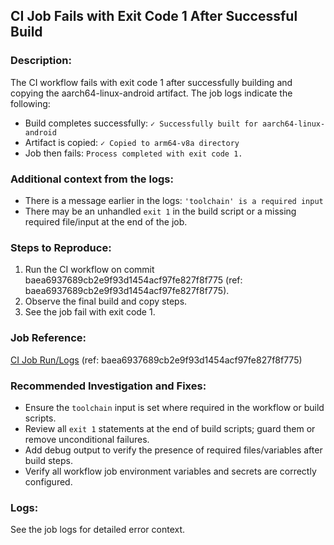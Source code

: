 ## CI Job Fails with Exit Code 1 After Successful Build

### Description:
The CI workflow fails with exit code 1 after successfully building and copying the aarch64-linux-android artifact. The job logs indicate the following:

- Build completes successfully: `✓ Successfully built for aarch64-linux-android`
- Artifact is copied: `✓ Copied to arm64-v8a directory`
- Job then fails: `Process completed with exit code 1.`

### Additional context from the logs:
- There is a message earlier in the logs: `'toolchain' is a required input`
- There may be an unhandled `exit 1` in the build script or a missing required file/input at the end of the job.

### Steps to Reproduce:
1. Run the CI workflow on commit baea6937689cb2e9f93d1454acf97fe827f8f775 (ref: baea6937689cb2e9f93d1454acf97fe827f8f775).
2. Observe the final build and copy steps.
3. See the job fail with exit code 1.

### Job Reference:
[CI Job Run/Logs](https://github.com/Gameaday/ia-get-cli/actions/runs/18048490006/job/51364956097) (ref: baea6937689cb2e9f93d1454acf97fe827f8f775)

### Recommended Investigation and Fixes:
- Ensure the `toolchain` input is set where required in the workflow or build scripts.
- Review all `exit 1` statements at the end of build scripts; guard them or remove unconditional failures.
- Add debug output to verify the presence of required files/variables after build steps.
- Verify all workflow job environment variables and secrets are correctly configured.

### Logs:
See the job logs for detailed error context.